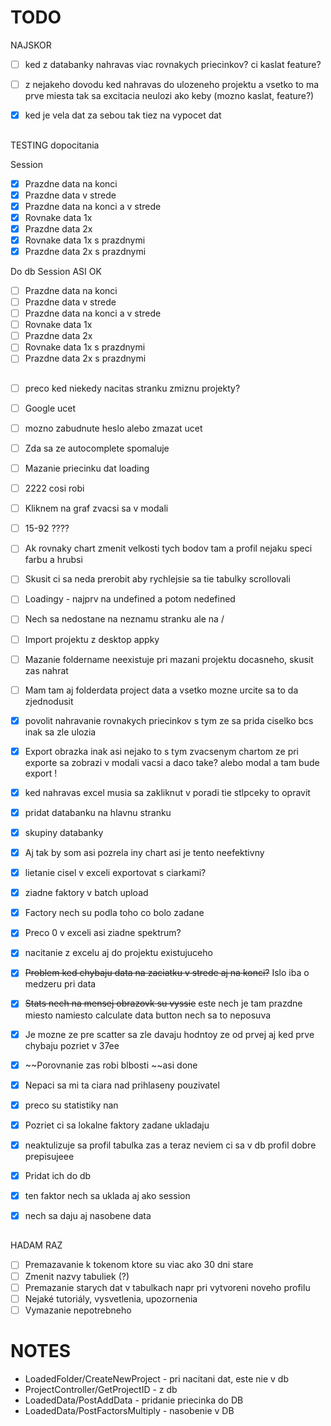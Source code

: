 # TODO

NAJSKOR

- [ ] ked z databanky nahravas viac rovnakych priecinkov? ci kaslat feature?

- [ ] z nejakeho dovodu ked nahravas do ulozeneho projektu a vsetko to ma prve miesta tak sa excitacia neulozi ako keby (mozno kaslat, feature?)

- [x] ked je vela dat za sebou tak tiez na vypocet dat

##

TESTING dopocitania

Session

- [x] Prazdne data na konci
- [x] Prazdne data v strede
- [x] Prazdne data na konci a v strede
- [x] Rovnake data 1x
- [x] Prazdne data 2x
- [x] Rovnake data 1x s prazdnymi
- [x] Prazdne data 2x s prazdnymi

Do db
Session
ASI OK

- [ ] Prazdne data na konci
- [ ] Prazdne data v strede
- [ ] Prazdne data na konci a v strede
- [ ] Rovnake data 1x
- [ ] Prazdne data 2x
- [ ] Rovnake data 1x s prazdnymi
- [ ] Prazdne data 2x s prazdnymi

##

- [ ] preco ked niekedy nacitas stranku zmiznu projekty?
- [ ] Google ucet
- [ ] mozno zabudnute heslo alebo zmazat ucet
- [ ] Zda sa ze autocomplete spomaluje
- [ ] Mazanie priecinku dat loading
- [ ] 2222 cosi robi
- [ ] Kliknem na graf zvacsi sa v modali
- [ ] 15-92 ????
- [ ] Ak rovnaky chart zmenit velkosti tych bodov tam a profil nejaku speci farbu a hrubsi
- [ ] Skusit ci sa neda prerobit aby rychlejsie sa tie tabulky scrollovali
- [ ] Loadingy - najprv na undefined a potom nedefined
- [ ] Nech sa nedostane na neznamu stranku ale na /
- [ ] Import projektu z desktop appky
- [ ] Mazanie foldername neexistuje pri mazani projektu docasneho, skusit zas nahrat
- [ ] Mam tam aj folderdata project data a vsetko mozne urcite sa to da zjednodusit

- [x] povolit nahravanie rovnakych priecinkov s tym ze sa prida ciselko bcs inak sa zle ulozia
- [x] Export obrazka inak asi nejako to s tym zvacsenym chartom ze pri exporte sa zobrazi v modali vacsi a daco take? alebo modal a tam bude export !
- [x] ked nahravas excel musia sa zakliknut v poradi tie stlpceky to opravit
- [x] pridat databanku na hlavnu stranku
- [x] skupiny databanky
- [x] Aj tak by som asi pozrela iny chart asi je tento neefektivny
- [x] lietanie cisel v exceli exportovat s ciarkami?
- [x] ziadne faktory v batch upload
- [x] Factory nech su podla toho co bolo zadane
- [x] Preco 0 v exceli asi ziadne spektrum?
- [x] nacitanie z excelu aj do projektu existujuceho
- [x] ~~Problem ked chybaju data na zaciatku v strede aj na konci?~~ Islo iba o medzeru pri data
- [x] ~~Stats nech na mensej obrazovk su vyssie~~ este nech je tam prazdne miesto namiesto calculate data button nech sa to neposuva
- [x] Je mozne ze pre scatter sa zle davaju hodntoy ze od prvej aj ked prve chybaju pozriet v 37ee
- [x] ~~Porovnanie zas robi blbosti ~~asi done
- [x] Nepaci sa mi ta ciara nad prihlaseny pouzivatel
- [x] preco su statistiky nan
- [x] Pozriet ci sa lokalne faktory zadane ukladaju
- [x] neaktulizuje sa profil tabulka zas a teraz neviem ci sa v db profil dobre prepisujeee
- [x] Pridat ich do db
- [x] ten faktor nech sa uklada aj ako session
- [x] nech sa daju aj nasobene data

##

HADAM RAZ

- [ ] Premazavanie k tokenom ktore su viac ako 30 dni stare
- [ ] Zmenit nazvy tabuliek (?)
- [ ] Premazanie starych dat v tabulkach napr pri vytvoreni noveho profilu
- [ ] Nejaké tutoriály, vysvetlenia, upozornenia
- [ ] Vymazanie nepotrebneho

# NOTES

- LoadedFolder/CreateNewProject - pri nacitani dat, este nie v db
- ProjectController/GetProjectID - z db
- LoadedData/PostAddData - pridanie priecinka do DB
- LoadedData/PostFactorsMultiply - nasobenie v DB
